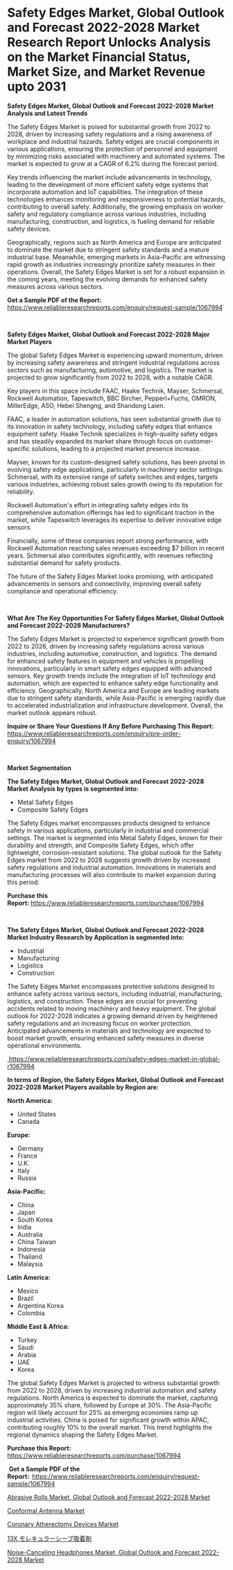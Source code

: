 <p><h1>Safety Edges Market, Global Outlook and Forecast 2022-2028 Market Research Report Unlocks Analysis on the Market Financial Status, Market Size, and Market Revenue upto 2031</h1></p><p><strong>Safety Edges Market, Global Outlook and Forecast 2022-2028 Market Analysis and Latest Trends</strong></p>
<p><p>The Safety Edges Market is poised for substantial growth from 2022 to 2028, driven by increasing safety regulations and a rising awareness of workplace and industrial hazards. Safety edges are crucial components in various applications, ensuring the protection of personnel and equipment by minimizing risks associated with machinery and automated systems. The market is expected to grow at a CAGR of 6.2% during the forecast period.</p><p>Key trends influencing the market include advancements in technology, leading to the development of more efficient safety edge systems that incorporate automation and IoT capabilities. The integration of these technologies enhances monitoring and responsiveness to potential hazards, contributing to overall safety. Additionally, the growing emphasis on worker safety and regulatory compliance across various industries, including manufacturing, construction, and logistics, is fueling demand for reliable safety devices.</p><p>Geographically, regions such as North America and Europe are anticipated to dominate the market due to stringent safety standards and a mature industrial base. Meanwhile, emerging markets in Asia-Pacific are witnessing rapid growth as industries increasingly prioritize safety measures in their operations. Overall, the Safety Edges Market is set for a robust expansion in the coming years, meeting the evolving demands for enhanced safety measures across various sectors.</p></p>
<p><strong>Get a Sample PDF of the Report:&nbsp;</strong> <a href="https://www.reliableresearchreports.com/enquiry/request-sample/1067994">https://www.reliableresearchreports.com/enquiry/request-sample/1067994</a></p>
<p>&nbsp;</p>
<p><strong>Safety Edges Market, Global Outlook and Forecast 2022-2028 Major Market Players</strong></p>
<p><p>The global Safety Edges Market is experiencing upward momentum, driven by increasing safety awareness and stringent industrial regulations across sectors such as manufacturing, automotive, and logistics. The market is projected to grow significantly from 2022 to 2028, with a notable CAGR.</p><p>Key players in this space include FAAC, Haake Technik, Mayser, Schmersal, Rockwell Automation, Tapeswitch, BBC Bircher, Pepperl+Fuchs, OMRON, MillerEdge, ASO, Hebei Shengng, and Shandong Laien. </p><p>FAAC, a leader in automation solutions, has seen substantial growth due to its innovation in safety technology, including safety edges that enhance equipment safety. Haake Technik specializes in high-quality safety edges and has steadily expanded its market share through focus on customer-specific solutions, leading to a projected market presence increase.</p><p>Mayser, known for its custom-designed safety solutions, has been pivotal in evolving safety edge applications, particularly in machinery sector settings. Schmersal, with its extensive range of safety switches and edges, targets various industries, achieving robust sales growth owing to its reputation for reliability.</p><p>Rockwell Automation's effort in integrating safety edges into its comprehensive automation offerings has led to significant traction in the market, while Tapeswitch leverages its expertise to deliver innovative edge sensors. </p><p>Financially, some of these companies report strong performance, with Rockwell Automation reaching sales revenues exceeding $7 billion in recent years. Schmersal also contributes significantly, with revenues reflecting substantial demand for safety products. </p><p>The future of the Safety Edges Market looks promising, with anticipated advancements in sensors and connectivity, improving overall safety compliance and operational efficiency.</p></p>
<p>&nbsp;</p>
<p><strong>What Are The Key Opportunities For Safety Edges Market, Global Outlook and Forecast 2022-2028 Manufacturers?</strong></p>
<p><p>The Safety Edges Market is projected to experience significant growth from 2022 to 2028, driven by increasing safety regulations across various industries, including automotive, construction, and logistics. The demand for enhanced safety features in equipment and vehicles is propelling innovations, particularly in smart safety edges equipped with advanced sensors. Key growth trends include the integration of IoT technology and automation, which are expected to enhance safety edge functionality and efficiency. Geographically, North America and Europe are leading markets due to stringent safety standards, while Asia-Pacific is emerging rapidly due to accelerated industrialization and infrastructure development. Overall, the market outlook appears robust.</p></p>
<p><strong>Inquire or Share Your Questions If Any Before Purchasing This Report:</strong> <a href="https://www.reliableresearchreports.com/enquiry/pre-order-enquiry/1067994">https://www.reliableresearchreports.com/enquiry/pre-order-enquiry/1067994</a></p>
<p>&nbsp;</p>
<p><strong>Market Segmentation</strong></p>
<p><strong>The Safety Edges Market, Global Outlook and Forecast 2022-2028 Market Analysis by types is segmented into:</strong></p>
<p><ul><li>Metal Safety Edges</li><li>Composite Safety Edges</li></ul></p>
<p><p>The Safety Edges market encompasses products designed to enhance safety in various applications, particularly in industrial and commercial settings. The market is segmented into Metal Safety Edges, known for their durability and strength, and Composite Safety Edges, which offer lightweight, corrosion-resistant solutions. The global outlook for the Safety Edges market from 2022 to 2028 suggests growth driven by increased safety regulations and industrial automation. Innovations in materials and manufacturing processes will also contribute to market expansion during this period.</p></p>
<p><strong>Purchase this Report:&nbsp;</strong><a href="https://www.reliableresearchreports.com/purchase/1067994">https://www.reliableresearchreports.com/purchase/1067994</a></p>
<p>&nbsp;</p>
<p><strong>The Safety Edges Market, Global Outlook and Forecast 2022-2028 Market Industry Research by Application is segmented into:</strong></p>
<p><ul><li>Industrial</li><li>Manufacturing</li><li>Logistics</li><li>Construction</li></ul></p>
<p><p>The Safety Edges Market encompasses protective solutions designed to enhance safety across various sectors, including industrial, manufacturing, logistics, and construction. These edges are crucial for preventing accidents related to moving machinery and heavy equipment. The global outlook for 2022-2028 indicates a growing demand driven by heightened safety regulations and an increasing focus on worker protection. Anticipated advancements in materials and technology are expected to boost market growth, ensuring enhanced safety measures in diverse operational environments.</p></p>
<p><a href="https://www.reliableresearchreports.com/safety-edges-market-in-global-r1067994">&nbsp;https://www.reliableresearchreports.com/safety-edges-market-in-global-r1067994</a></p>
<p><strong>In terms of Region, the Safety Edges Market, Global Outlook and Forecast 2022-2028 Market Players available by Region are:</strong></p>
<p>
    <p> <strong> North America: </strong>
        <ul>
            <li>United States</li>
            <li>Canada</li>
        </ul>
        </p> 
    <p> <strong> Europe: </strong>
        <ul>
            <li>Germany</li>
            <li>France</li>
            <li>U.K.</li>
            <li>Italy</li>
            <li>Russia</li>
        </ul>
        </p> 
    <p> <strong> Asia-Pacific: </strong>
        <ul>
            <li>China</li>
            <li>Japan</li>
            <li>South Korea</li>
            <li>India</li>
            <li>Australia</li>
            <li>China Taiwan</li>
            <li>Indonesia</li>
            <li>Thailand</li>
            <li>Malaysia</li>
        </ul>
        </p> 
    <p> <strong> Latin America: </strong>
        <ul>
            <li>Mexico</li>
            <li>Brazil</li>
            <li>Argentina Korea</li>
            <li>Colombia</li>
        </ul>
        </p> 
    <p> <strong> Middle East & Africa: </strong>
        <ul>
            <li>Turkey</li>
            <li>Saudi</li>
            <li>Arabia</li>
            <li>UAE</li>
            <li>Korea</li>
        </ul>
    </p>
    </p>
<p><p>The global Safety Edges Market is projected to witness substantial growth from 2022 to 2028, driven by increasing industrial automation and safety regulations. North America is expected to dominate the market, capturing approximately 35% share, followed by Europe at 30%. The Asia-Pacific region will likely account for 25% as emerging economies ramp up industrial activities. China is poised for significant growth within APAC, contributing roughly 10% to the overall market. This trend highlights the regional dynamics shaping the Safety Edges Market.</p></p>
<p><strong>Purchase this Report: </strong><a href="https://www.reliableresearchreports.com/purchase/1067994">https://www.reliableresearchreports.com/purchase/1067994</a></p>
<p>&nbsp;<strong>Get a Sample PDF of the Report:&nbsp;&nbsp;</strong><a href="https://www.reliableresearchreports.com/enquiry/request-sample/1067994">https://www.reliableresearchreports.com/enquiry/request-sample/1067994</a></p>
<p><strong></strong></p>
<p><p><a href="https://github.com/prosalinda88/Market-Research-Report-List-6/blob/main/abrasive-rolls-market-global-outlook-and-forecast-2022-2028-market.md">Abrasive Rolls Market, Global Outlook and Forecast 2022-2028 Market</a></p><p><a href="https://medium.com/@anggimontokjleb_6541/conformal-antenna-industry-analysis-report-its-market-size-share-trends-by-application-region-2443e217a223">Conformal Antenna Market</a></p><p><a href="https://www.linkedin.com/pulse/coronary-atherectomy-devices-market-trends-focusing-insight-w7imc?trackingId=ieKZniLsTuuM1YzXWdp%2BiQ%3D%3D">Coronary Atherectomy Devices Market</a></p><p><a href="https://github.com/lababdou/Market-Research-Report-List-6/blob/main/206928787542.md">13X モレキュラーシーブ吸着剤</a></p><p><a href="https://github.com/NorbertYates/Market-Research-Report-List-6/blob/main/noise-canceling-headphones-market-global-outlook-and-forecast-2022-2028-market.md">Noise-Canceling Headphones Market, Global Outlook and Forecast 2022-2028 Market</a></p></p>